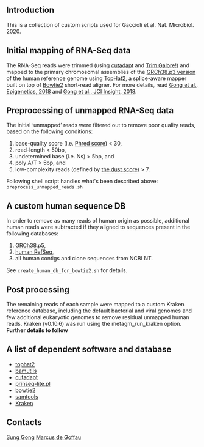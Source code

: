 ## Introduction
This is a collection of custom scripts used for Gaccioli et al. Nat. Microbiol. 2020.

## Initial mapping of RNA-Seq data
The RNA-Seq reads were trimmed (using [cutadapt](https://github.com/marcelm/cutadapt) and [Trim Galore!](https://www.bioinformatics.babraham.ac.uk/projects/trim_galore/)) and mapped to the primary chromosomal assemblies of the [GRCh38.p3 version](https://www.ncbi.nlm.nih.gov/assembly/GCF_000001405.29/) of the human reference genome using [TopHat2](https://github.com/infphilo/tophat), a splice-aware mapper built on top of [Bowtie2](https://github.com/BenLangmead/bowtie2) short-read aligner. For more details, read [Gong et al., Epigenetics, 2018](https://www.ncbi.nlm.nih.gov/pmc/articles/PMC5989156/) and [Gong et al., JCI Insight, 2018](https://www.ncbi.nlm.nih.gov/pmc/articles/PMC6124516/).

## Preprocessing of unmapped RNA-Seq data 
The initial ‘unmapped’ reads were filtered out to remove poor quality reads, based on the following conditions: 
1. base-quality score (i.e. [Phred score](https://en.wikipedia.org/wiki/Phred_quality_score)) < 30, 
2. read-length < 50bp, 
3. undetermined base (i.e. Ns) > 5bp, and 
4. poly A/T > 5bp, and 
5. low-complexity reads (defined by [the dust score](https://www.ncbi.nlm.nih.gov/pubmed/16796549)) > 7. 

Following shell script handles what's been described above: `preprocess_unmapped_reads.sh`

## A custom human sequence DB
In order to remove as many reads of human origin as possible, additional human reads were subtracted if they aligned to sequences present in the following databases: 
1. [GRCh38.p5](https://www.ncbi.nlm.nih.gov/assembly/GCF_000001405.31/), 
2. [human RefSeq](ftp://ftp.ncbi.nlm.nih.gov/genomes/refseq/vertebrate_mammalian/Homo_sapiens/), 
3. all human contigs and clone sequences from NCBI NT. 

See `create_human_db_for_bowtie2.sh` for details.

## Post processing
The remaining reads of each sample were mapped to a custom Kraken reference database, including the default bacterial and viral genomes and few additional eukaryotic genomes to remove residual unmapped human reads. Kraken (v0.10.6) was run using the metagm_run_kraken option. **Further details to follow**

## A list of dependent software and database
- [tophat2](https://github.com/infphilo/tophat)
- [bamutils](https://genome.sph.umich.edu/wiki/BamUtil)
- [cutadapt](https://github.com/marcelm/cutadapt)
- [prinseq-lite.pl](http://prinseq.sourceforge.net/)
- [bowtie2](https://github.com/BenLangmead/bowtie2)
- [samtools](https://github.com/samtools/samtools)
- [Kraken](https://ccb.jhu.edu/software/kraken/)


## Contacts
[Sung Gong](https://www.obgyn.cam.ac.uk/staff/research-staff/sung-gong/)
[Marcus de Goffau](https://www.sanger.ac.uk/people/directory/de-goffau-marcus)
